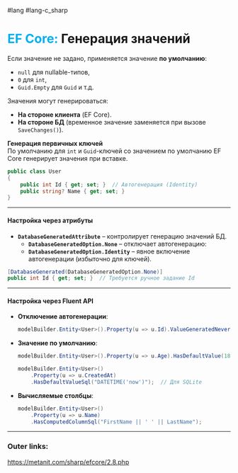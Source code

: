 #lang #lang-c_sharp 
# <font color="#00b0f0">EF Core:</font> Генерация значений

Если значение не задано, применяется значение **по умолчанию**:  
  - `null` для nullable-типов,  
  - `0` для `int`,  
  - `Guid.Empty` для `Guid` и т.д.  

Значения могут генерироваться:  
  - **На стороне клиента** (EF Core).  
  - **На стороне БД** (временное значение заменяется при вызове `SaveChanges()`).  

**Генерация первичных ключей**  
По умолчанию для `int` и `Guid`-ключей со значением по умолчанию EF Core генерирует значения при вставке.  
  ```csharp
  public class User
  {
      public int Id { get; set; }  // Автогенерация (Identity)
      public string? Name { get; set; }
  }
  ```
---
#### **Настройка через атрибуты**  
- **`DatabaseGeneratedAttribute`** – контролирует генерацию значений БД.  
  - **`DatabaseGeneratedOption.None`** – отключает автогенерацию:  
  - **`DatabaseGeneratedOption.Identity`** – явное включение автогенерации (избыточно для ключей).  
```csharp
[DatabaseGenerated(DatabaseGeneratedOption.None)]
public int Id { get; set; }  // Требуется ручное задание Id
```
---
#### **Настройка через Fluent API**  
- **Отключение автогенерации**:  
  ```csharp
  modelBuilder.Entity<User>().Property(u => u.Id).ValueGeneratedNever();
  ```
- **Значение по умолчанию**:  
  ```csharp
  modelBuilder.Entity<User>().Property(u => u.Age).HasDefaultValue(18);
  ```

  ```csharp
  modelBuilder.Entity<User>()
      .Property(u => u.CreatedAt)
      .HasDefaultValueSql("DATETIME('now')");  // Для SQLite
  ```
- **Вычисляемые столбцы**:
  ```csharp
  modelBuilder.Entity<User>()
      .Property(u => u.Name)
      .HasComputedColumnSql("FirstName || ' ' || LastName");
  ```

---
### Outer links:
https://metanit.com/sharp/efcore/2.8.php